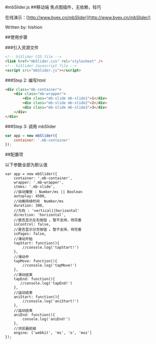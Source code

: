 
#mbSlider.js
##移动端 焦点图插件，无依赖，轻巧


在线演示：[http://www.byex.cn/mbSlider](http://www.byex.cn/mbSlider/)

Written by: hishion

##使用步骤

###引入资源文件


```html
<!-- hiSlider CSS file -->
<link href="mbSlider.css" rel="stylesheet" />
<!-- hiSlider Javascript file -->
<script src="mbSlider.js"></script>
```

###Step 2: 编写html

```html
<div class="mb-container">
    <div class="mb-wrapper">
        <div class="mb-slide mb-slide1">1</div>
        <div class="mb-slide mb-slide2">2</div>
        <div class="mb-slide mb-slide3">3</div>
    </div>
</div>
```

###Step 3: 调用 mbSlider 

```javascript
var app = new mbSlider({
    container: '.mb-container'
});
```

##配置项

以下参数全部为默认值
```
var app = new mbSlider({
    container: '.mb-container',
    wrapper: '.mb-wrapper',
    itmes: '.mb-slide',
    //自动播放 : Number/ms || Boolean
    autoplay: 4500,
    //动画持续时间  Number/ms
    duration: 300,
    //方向 : 'vertical||horizontal'
    direction: 'horizontal',
    //是否显示左右按钮 。暂不支持，待完善
    isControl: false,
    //是否显示分页按钮 。暂不支持，待完善
    isPages: false,
    //滑动开始
    tapStart: function(){
        //console.log('tapStart!')
    },
    //滑动中
    tapMove: function(){
        //console.log('tapMove!')
    },
    //滑动结束
    tapEnd: function(){
       //console.log('tapEnd!')
    },
    //运动结束
    aniStart: function(){
        //console.log('aniStart!')
    },
    //运动结束
    aniEnd: function(){
        console.log('aniEnd!')
    },
    //浏览器前缀
    engine: ['webkit', 'ms', 'o', 'moz']
});
```

